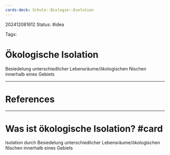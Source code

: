 ```yaml
---
cards-deck: Schule::Biologie::Evolution
---
```

202412081612
Status: #idea

Tags:

# Ökologische Isolation
Besiedelung unterschiedlicher Lebensräume/ökologischen Nischen innerhalb eines Gebiets


---
# References



---


# Was ist ökologische Isolation? #card 
Isolation durch Besiedelung unterschiedlicher Lebensräume/ökologischen Nischen innerhalb eines Gebiets